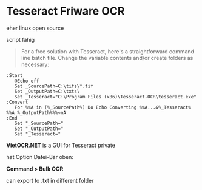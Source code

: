 Tesseract Friware OCR
=====================

eher linux
open source

script fähig

> For a free solution with Tesseract, here's a straightforward command line batch file. Change the variable contents and/or create folders as necessary:

```
:Start
   @Echo off
   Set _SourcePath=C:\tifs\*.tif
   Set _OutputPath=C:\txts\
   Set _Tesseract="C:\Program Files (x86)\Tesseract-OCR\tesseract.exe"
:Convert
   For %%A in (%_SourcePath%) Do Echo Converting %%A...&%_Tesseract% %%A %_OutputPath%%%~nA
:End   
   Set "_SourcePath="
   Set "_OutputPath="
   Set "_Tesseract="
```
**VietOCR.NET** is a GUI for Tesseract private

hat Option Datei-Bar oben:

**Command > Bulk OCR**

can export to .txt in different folder